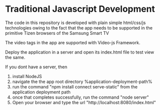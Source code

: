 # Traditional Javascript Development 

The code in this repository is developed with plain simple html/css/js technologies owing to the fact that the app needs to be supported in the primitive Tizen browsers of the Samsung Smart TV

The video tags in the app are supported with Video-js Framework.

Deploy the application in a server and open its index.html file to test view the same.

If you dont have a server, then 
1. install NodeJS
2. navigate the the app root directory %application-deployment-path%
3. run the command "npm install connect serve-static" from the application deployment path
4. once that completes successfully, run the command "node server"
5. Open your browser and type the url "http://localhost:8080/index.html"
